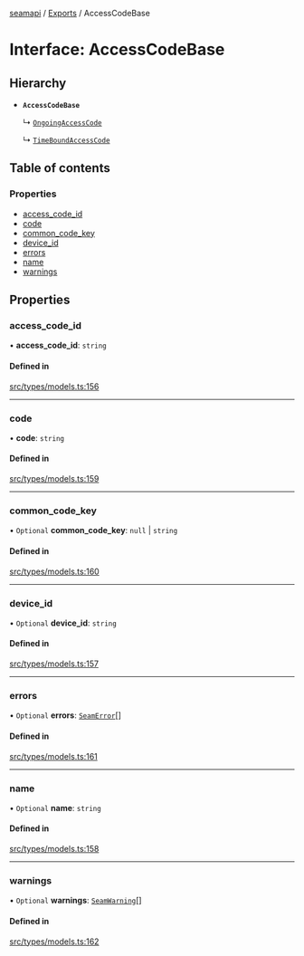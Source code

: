 [seamapi](../README.md) / [Exports](../modules.md) / AccessCodeBase

# Interface: AccessCodeBase

## Hierarchy

- **`AccessCodeBase`**

  ↳ [`OngoingAccessCode`](OngoingAccessCode.md)

  ↳ [`TimeBoundAccessCode`](TimeBoundAccessCode.md)

## Table of contents

### Properties

- [access\_code\_id](AccessCodeBase.md#access_code_id)
- [code](AccessCodeBase.md#code)
- [common\_code\_key](AccessCodeBase.md#common_code_key)
- [device\_id](AccessCodeBase.md#device_id)
- [errors](AccessCodeBase.md#errors)
- [name](AccessCodeBase.md#name)
- [warnings](AccessCodeBase.md#warnings)

## Properties

### access\_code\_id

• **access\_code\_id**: `string`

#### Defined in

[src/types/models.ts:156](https://github.com/seamapi/javascript/blob/main/src/types/models.ts#L156)

___

### code

• **code**: `string`

#### Defined in

[src/types/models.ts:159](https://github.com/seamapi/javascript/blob/main/src/types/models.ts#L159)

___

### common\_code\_key

• `Optional` **common\_code\_key**: ``null`` \| `string`

#### Defined in

[src/types/models.ts:160](https://github.com/seamapi/javascript/blob/main/src/types/models.ts#L160)

___

### device\_id

• `Optional` **device\_id**: `string`

#### Defined in

[src/types/models.ts:157](https://github.com/seamapi/javascript/blob/main/src/types/models.ts#L157)

___

### errors

• `Optional` **errors**: [`SeamError`](SeamError.md)[]

#### Defined in

[src/types/models.ts:161](https://github.com/seamapi/javascript/blob/main/src/types/models.ts#L161)

___

### name

• `Optional` **name**: `string`

#### Defined in

[src/types/models.ts:158](https://github.com/seamapi/javascript/blob/main/src/types/models.ts#L158)

___

### warnings

• `Optional` **warnings**: [`SeamWarning`](SeamWarning.md)[]

#### Defined in

[src/types/models.ts:162](https://github.com/seamapi/javascript/blob/main/src/types/models.ts#L162)
